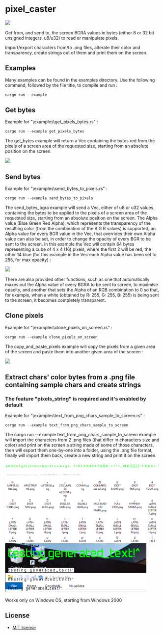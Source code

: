 # pixel_caster

[![](https://img.shields.io/crates/v/pixel_caster.svg)](https://crates.io/crates/pixel_caster)

Get from, and send to, the screen BGRA values in bytes (either 8 or 32 bit unsigned integers, u8/u32) to read or manipulate pixels.

Import/export characters from/to .png files, alterate their color and transparency, create strings out of them and print them on the screen.

## Examples

Many examples can be found in the examples directory. Use the following command, followed by the file title, to compile and run :

``` powershell
cargo run --example
```

## Get bytes

Example for "\examples\get_pixels_bytes.rs" :

``` powershell
cargo run --example get_pixels_bytes
```

The get_bytes example will return a Vec containing the bytes red from the pixels of a screen area of the requested size, starting from an absolute position on the screen.

<img src="media/example-get_pixels_bytes.png">


## Send bytes

Example for "\examples\send_bytes_to_pixels.rs" :

``` powershell
cargo run --example send_bytes_to_pixels
```

The send_bytes_bgra example will send a Vec, either of u8 or u32 values, containing the bytes to be applied to the pixels of a screen area of the requested size, starting from an absolute position on the screen. The Alpha value (Blue Green Red Alpha), which represents the transparency of the resulting color (from the combination of the B G R values) is supported, an Alpha value for every BGR value in the Vec, that overrides their own Alpha value can also be set, in order to change the opacity of every BGR to be sent to the screen. In this example the Vec will contain 64 bytes representing a cube of 4 x 4 (16) pixels, where the first 2 will be red, the other 14 blue (for this example in the Vec each Alpha value has been set to 255, for max opacity) :

<img src="media/example-send_bytes_to_pixels.png">

There are also provided other functions, such as one that automatically maxes out the Alpha value of every BGRA to be sent to screen, to maximise opacity, and another that sets the Alpha of an RGB combination to 0 so that, for example, when a white (obtained by R: 255, G: 255, B: 255) is being sent to the screen, it becomes completely transparent.

## Clone pixels

Example for "\examples\clone_pixels_on_screen.rs" :

``` powershell
cargo run --example clone_pixels_on_screen
```

The copy_and_paste_pixels example will copy the pixels from a given area of the screen and paste them into another given area of the screen :

<img src="media/example-clone_pixels_on_screen.png">

## Extract chars' color bytes from a .png file containing sample chars and create strings
### The feature "pixels_string" is required and it's enabled by default

Example for "\examples\text_from_png_chars_sample_to_screen.rs" :

``` powershell
cargo run --example text_from_png_chars_sample_to_screen
```

The cargo run --example text_from_png_chars_sample_to_screen example will import the characters from 2 .png files (that differ in characters size and color) and print on the screen a string made of some of those characters, then will export them one-by-one into a folder, using the .png file format, finally will import them back, create a new string and print it on the screen.

<img src="fonts/exports/transparent_green_40px_chars_sample__transparent_background.png">

<img src="fonts/exports/opaque_grey_scale_12px_chars_sample__white_background.png">

<img src="media/example-text_from_png_chars_sample_to_screen_folder_of_chars.png">

<img src="media/example-text_from_png_chars_sample_to_screen.png">

Works only on Windows OS, starting from Windows 2000


## License

- [MIT license](http://opensource.org/licenses/MIT)
